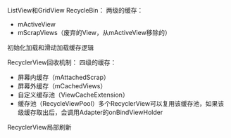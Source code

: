 ListView和GridView RecycleBin： 
两级的缓存：
- mActiveView
- mScrapViews（废弃的View，从mActiveView移除的）


初始化加载和滑动加载缓存逻辑


RecyclerView回收机制：
四级的缓存：
- 屏幕内缓存（mAttachedScrap）
- 屏幕外缓存（mCachedViews）
- 自定义缓存池（ViewCacheExtension）
- 缓存池（RecycleViewPool）多个RecyclerView可以复用该缓存池，如果该级缓存取出后，会调用Adapter的onBindViewHolder


RecyclerView局部刷新
